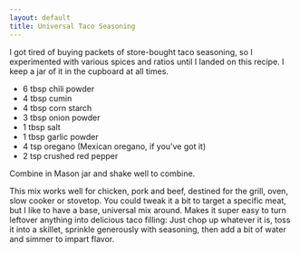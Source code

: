 ```yaml
---
layout: default
title: Universal Taco Seasoning
---
```


I got tired of buying packets of store-bought taco seasoning, so I experimented with various spices and ratios until I landed on this recipe. I keep a jar of it in the cupboard at all times.

* 6 tbsp chili powder
* 4 tbsp cumin
* 4 tbsp corn starch
* 3 tbsp onion powder
* 1 tbsp salt
* 1 tbsp garlic powder
* 4 tsp oregano (Mexican oregano, if you've got it)
* 2 tsp crushed red pepper

Combine in Mason jar and shake well to combine.

This mix works well for chicken, pork and beef, destined for the grill, oven, slow cooker or stovetop. You could tweak it a bit to target a specific meat, but I like to have a base, universal mix around. Makes it super easy to turn leftover anything into delicious taco filling: Just chop up whatever it is, toss it into a skillet, sprinkle generously with seasoning, then add a bit of water and simmer to impart flavor.

